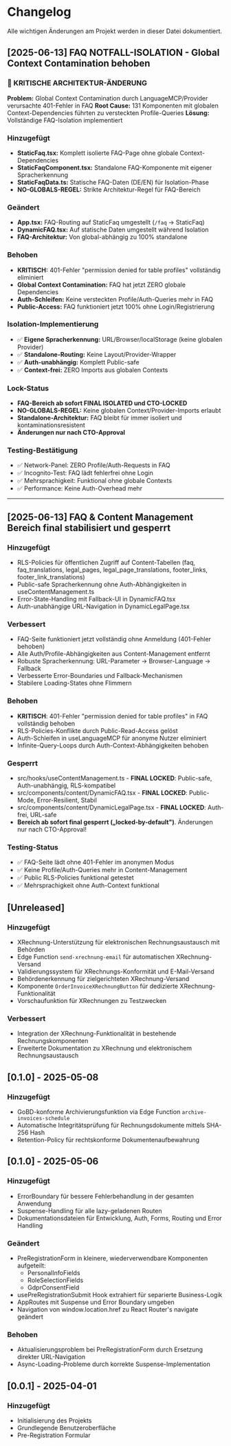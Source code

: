 
# Changelog

Alle wichtigen Änderungen am Projekt werden in dieser Datei dokumentiert.

## [2025-06-13] FAQ NOTFALL-ISOLATION - Global Context Contamination behoben

### 🚨 KRITISCHE ARCHITEKTUR-ÄNDERUNG
**Problem:** Global Context Contamination durch LanguageMCP/Provider verursachte 401-Fehler in FAQ
**Root Cause:** 131 Komponenten mit globalen Context-Dependencies führten zu versteckten Profile-Queries
**Lösung:** Vollständige FAQ-Isolation implementiert

### Hinzugefügt
- **StaticFaq.tsx:** Komplett isolierte FAQ-Page ohne globale Context-Dependencies
- **StaticFaqComponent.tsx:** Standalone FAQ-Komponente mit eigener Spracherkennung
- **StaticFaqData.ts:** Statische FAQ-Daten (DE/EN) für Isolation-Phase
- **NO-GLOBALS-REGEL:** Strikte Architektur-Regel für FAQ-Bereich

### Geändert  
- **App.tsx:** FAQ-Routing auf StaticFaq umgestellt (`/faq` → StaticFaq)
- **DynamicFAQ.tsx:** Auf statische Daten umgestellt während Isolation
- **FAQ-Architektur:** Von global-abhängig zu 100% standalone

### Behoben
- **KRITISCH:** 401-Fehler "permission denied for table profiles" vollständig eliminiert
- **Global Context Contamination:** FAQ hat jetzt ZERO globale Dependencies
- **Auth-Schleifen:** Keine versteckten Profile/Auth-Queries mehr in FAQ
- **Public-Access:** FAQ funktioniert jetzt 100% ohne Login/Registrierung

### Isolation-Implementierung
- ✅ **Eigene Spracherkennung:** URL/Browser/localStorage (keine globalen Provider)
- ✅ **Standalone-Routing:** Keine Layout/Provider-Wrapper
- ✅ **Auth-unabhängig:** Komplett Public-safe
- ✅ **Context-frei:** ZERO Imports aus globalen Contexts

### Lock-Status
- **FAQ-Bereich ab sofort FINAL ISOLATED und CTO-LOCKED**
- **NO-GLOBALS-REGEL:** Keine globalen Context/Provider-Imports erlaubt
- **Standalone-Architektur:** FAQ bleibt für immer isoliert und kontaminationsresistent
- **Änderungen nur nach CTO-Approval**

### Testing-Bestätigung
- ✅ Network-Panel: ZERO Profile/Auth-Requests in FAQ
- ✅ Incognito-Test: FAQ lädt fehlerfrei ohne Login
- ✅ Mehrsprachigkeit: Funktional ohne globale Contexts
- ✅ Performance: Keine Auth-Overhead mehr

---

## [2025-06-13] FAQ & Content Management Bereich final stabilisiert und gesperrt

### Hinzugefügt
- RLS-Policies für öffentlichen Zugriff auf Content-Tabellen (faq, faq_translations, legal_pages, legal_page_translations, footer_links, footer_link_translations)
- Public-safe Spracherkennung ohne Auth-Abhängigkeiten in useContentManagement.ts
- Error-State-Handling mit Fallback-UI in DynamicFAQ.tsx
- Auth-unabhängige URL-Navigation in DynamicLegalPage.tsx

### Verbessert
- FAQ-Seite funktioniert jetzt vollständig ohne Anmeldung (401-Fehler behoben)
- Alle Auth/Profile-Abhängigkeiten aus Content-Management entfernt
- Robuste Spracherkennung: URL-Parameter → Browser-Language → Fallback
- Verbesserte Error-Boundaries und Fallback-Mechanismen
- Stabilere Loading-States ohne Flimmern

### Behoben
- **KRITISCH**: 401-Fehler "permission denied for table profiles" in FAQ vollständig behoben
- RLS-Policies-Konflikte durch Public-Read-Access gelöst
- Auth-Schleifen in useLanguageMCP für anonyme Nutzer eliminiert
- Infinite-Query-Loops durch Auth-Context-Abhängigkeiten behoben

### Gesperrt
- src/hooks/useContentManagement.ts - **FINAL LOCKED**: Public-safe, Auth-unabhängig, RLS-kompatibel
- src/components/content/DynamicFAQ.tsx - **FINAL LOCKED**: Public-Mode, Error-Resilient, Stabil
- src/components/content/DynamicLegalPage.tsx - **FINAL LOCKED**: Auth-frei, URL-safe
- **Bereich ab sofort final gesperrt („locked-by-default")**. Änderungen nur nach CTO-Approval!

### Testing-Status
- ✅ FAQ-Seite lädt ohne 401-Fehler im anonymen Modus
- ✅ Keine Profile/Auth-Queries mehr in Content-Management
- ✅ Public RLS-Policies funktional getestet
- ✅ Mehrsprachigkeit ohne Auth-Context funktional

## [Unreleased]

### Hinzugefügt
- XRechnung-Unterstützung für elektronischen Rechnungsaustausch mit Behörden
- Edge Function `send-xrechnung-email` für automatischen XRechnung-Versand
- Validierungssystem für XRechnungs-Konformität und E-Mail-Versand
- Behördenerkennung für zielgerichteten XRechnung-Versand
- Komponente `OrderInvoiceXRechnungButton` für dedizierte XRechnung-Funktionalität
- Vorschaufunktion für XRechnungen zu Testzwecken

### Verbessert
- Integration der XRechnung-Funktionalität in bestehende Rechnungskomponenten
- Erweiterte Dokumentation zu XRechnung und elektronischem Rechnungsaustausch

## [0.1.0] - 2025-05-08

### Hinzugefügt
- GoBD-konforme Archivierungsfunktion via Edge Function `archive-invoices-schedule`
- Automatische Integritätsprüfung für Rechnungsdokumente mittels SHA-256 Hash
- Retention-Policy für rechtskonforme Dokumentenaufbewahrung

## [0.1.0] - 2025-05-06

### Hinzugefügt
- ErrorBoundary für bessere Fehlerbehandlung in der gesamten Anwendung
- Suspense-Handling für alle lazy-geladenen Routen
- Dokumentationsdateien für Entwicklung, Auth, Forms, Routing und Error Handling

### Geändert
- PreRegistrationForm in kleinere, wiederverwendbare Komponenten aufgeteilt:
  - PersonalInfoFields
  - RoleSelectionFields
  - GdprConsentField
- usePreRegistrationSubmit Hook extrahiert für separierte Business-Logik
- AppRoutes mit Suspense und Error Boundary umgeben
- Navigation von window.location.href zu React Router's navigate geändert

### Behoben
- Aktualisierungsproblem bei PreRegistrationForm durch Ersetzung direkter URL-Navigation
- Async-Loading-Probleme durch korrekte Suspense-Implementation

## [0.0.1] - 2025-04-01

### Hinzugefügt
- Initialisierung des Projekts
- Grundlegende Benutzeroberfläche
- Pre-Registration Formular
